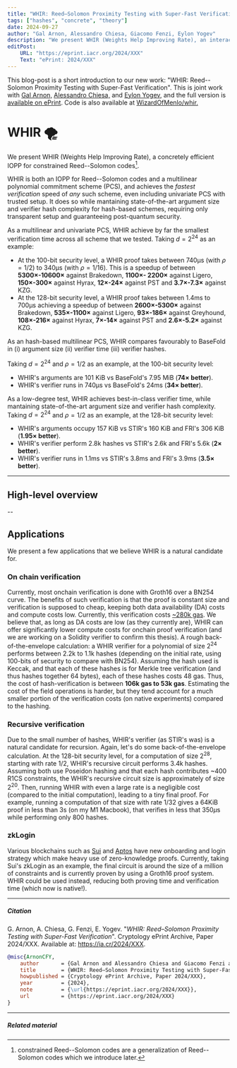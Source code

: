 ```yaml
---
title: "WHIR: Reed–Solomon Proximity Testing with Super-Fast Verification"
tags: ["hashes", "concrete", "theory"]
date: 2024-09-27
author: "Gal Arnon, Alessandro Chiesa, Giacomo Fenzi, Eylon Yogev"
description: "We present WHIR (Weights Help Improving Rate), an interactive oracle proof of proximity (IOPP) for constrained Reed–Solomon codes. WHIR doubles as a multilinear polynomial commitment scheme, achieving the fastest verification speed of any such scheme while mantaining state-of-the-art argument size, verifier hash complexity and prover times."
editPost:
    URL: "https://eprint.iacr.org/2024/XXX"
    Text: "ePrint: 2024/XXX"
---
```


This blog-post is a short introduction to our new work: "WHIR: Reed--Solomon Proximity Testing with Super-Fast Verification". This is joint work with [Gal Arnon,](https://galarnon42.github.io/) [Alessandro Chiesa,](https://ic-people.epfl.ch/~achiesa/) and [Eylon Yogev,](https://www.eylonyogev.com/about) and the full version is [available on ePrint](https://eprint.iacr.org/2024/XXX). Code is also available at [WizardOfMenlo/whir.](https://github.com/WizardOfMenlo/whir)


# WHIR 🌪️
We present WHIR (Weights Help Improving Rate), a concretely efficient IOPP for constrained Reed--Solomon codes[^1]. 

WHIR is both an IOPP for Reed--Solomon codes and a multilinear polynomial commitment scheme (PCS), and achieves the _fastest verification_ speed of *any* such scheme, even including univariate PCS with trusted setup. 
It does so while mantaining state-of-the-art argument size and verifier hash complexity for hash-based schemes, requiring only transparent setup and guaranteeing post-quantum security.

As a multilinear and univariate PCS, WHIR achieve by far the smallest verification time across all scheme that we tested.
Taking $d = 2^{24}$ as an example:
- At the 100-bit security level, a WHIR proof takes between 740μs (with $\rho = 1/2$) to 340μs (with $\rho = 1/16$). This is a speedup of between **5300×-10600×** against Brakedown, **1100×- 2200×** against Ligero, **150×-300×** against Hyrax, **12×-24×** against PST and **3.7×-7.3×** against KZG.
- At the 128-bit security level, a WHIR proof takes between 1.4ms to 700μs achieving a speedup of between **2600×-5300×** against Brakedown, **535×-1100×** against Ligero, **93×-186×** against Greyhound, **108×-216×** against Hyrax, **7×-14×** against PST and **2.6×-5.2×** against KZG.

As an hash-based multilinear PCS, WHIR compares favourably to BaseFold in (i) argument size (ii) verifier time (iii) verifier hashes.

Taking $d = 2^{24}$ and $\rho = 1/2$ as an example, at the 100-bit security level:
- WHIR's arguments are 101 KiB vs BaseFold's 7.95 MiB (**74× better**).
- WHIR's verifier runs in 740μs vs BaseFold's 24ms (**34× better**).

As a low-degree test, WHIR achieves best-in-class verifier time, while mantaining state-of-the-art argument size and verifier hash complexity.
Taking $d = 2^{24}$ and $\rho = 1/2$ as an example, at the 128-bit security level:
- WHIR's arguments occupy 157 KiB vs STIR's 160 KiB and FRI's 306 KiB (**1.95× better**).
- WHIR's verifier perform 2.8k hashes vs STIR's 2.6k and FRI's 5.6k (**2× better**).
- WHIR's verifier runs in 1.1ms vs STIR's 3.8ms and FRI's 3.9ms (**3.5× better**).

---
## High-level overview

--
## Applications
We present a few applications that we believe WHIR is a natural candidate for.
### On chain verification
Currently, most onchain verification is done with Groth16 over a BN254 curve. The benefits of such verification is that the proof is constant size and verification is supposed to cheap, keeping both data availability (DA) costs and compute costs low. Currently, this verification costs [~280k gas](https://sepolia.etherscan.io/tx/0x9db0680f9164e045cf1cbf6f6c3a1afff204e2dc6c5af9582fb2ba89ef3e2b12). 
We believe that, as long as DA costs are low (as they currently are), WHIR can offer significantly lower compute costs for onchain proof verification (and we are working on a Solidity verifier to confirm this thesis). 
A rough back-of-the-envelope calculation: a WHIR verifier for a polynomial of size $2^{24}$ performs between 2.2k to 1.1k hashes (depending on the initial rate, using 100-bits of security to compare with BN254). Assuming the hash used is Keccak, and that each of these hashes is for Merkle tree verification (and thus hashes together 64 bytes), each of these hashes costs 48 gas. Thus, the cost of hash-verification is between **106k gas to 53k gas**. Estimating the cost of the field operations is harder, but they tend account for a much smaller portion of the verification costs (on native experiments) compared to the hashing.

### Recursive verification
Due to the small number of hashes, WHIR's verifier (as STIR's was) is a natural candidate for recursion. Again, let's do some back-of-the-envelope calculation. At the 128-bit security level, for a computation of size $2^{28}$, starting with rate $1/2$, WHIR's recursive circuit performs $3.4$k hashes. Assuming both use Poseidon hashing and that each hash contributes ~400 R1CS constraints, the WHIR's recursive circuit size is approximately of size $2^{20}$. Then, running WHIR with even a large rate is a negligible cost (compared to the initial computation), leading to a tiny final proof. For example, running a computation of that size with rate $1/32$ gives a 64KiB proof in less than 3s (on my M1 Macbook), that verifies in less that $350µ$s while performing only 800 hashes.

### zkLogin
Various blockchains such as [Sui](https://sui.io/zklogin) and [Aptos](https://aptos.dev/en/build/guides/aptos-keyless/how-keyless-works) have new onboarding and login strategy which make heavy use of zero-knowledge proofs. Currently, taking Sui's zkLogin as an example, the final circuit is around the size of a million of constraints and is currently proven by using a Groth16 proof system. WHIR could be used instead, reducing both proving time and verification time (which now is native!).

---
##### Citation

G. Arnon, A. Chiesa, G. Fenzi, E. Yogev. "_WHIR: Reed–Solomon Proximity Testing with Super-Fast Verification_". Cryptology ePrint Archive, Paper 2024/XXX. Available at: https://ia.cr/2024/XXX.

```BibTeX
@misc{ArnonCFY,
	author       = {Gal Arnon and Alessandro Chiesa and Giacomo Fenzi and Eylon Yogev},
	title        = {WHIR: Reed–Solomon Proximity Testing with Super-Fast Verification},
	howpublished = {Cryptology ePrint Archive, Paper 2024/XXX},
	year         = {2024},
	note         = {\url{https://eprint.iacr.org/2024/XXX}},
	url          = {https://eprint.iacr.org/2024/XXX}
}
```

---
##### Related material
[^1]: constrained Reed--Solomon codes are a generalization of Reed--Solomon codes which we introduce later. 
[^fri]: [BBHR18] Eli Ben-Sasson, Iddo Bentov, Yinon Horesh, and Michael Riabzev. “Fast Reed–Solomon Interactive Oracle Proofs of Proximity”. In: Proceedings of the 45th International Colloquium on Automata, Languages and Programming. ICALP ’18. 2018,
[^ethSTARK]: [ethSTARK] StarkWare. ethSTARK Documentation. Cryptology ePrint Archive, Paper 2021/582. https://eprint.iacr.org/2021/582. 2021.
[^proximitygaps]: [BCIKS20] Eli Ben-Sasson, Dan Carmon, Yuval Ishai, Swastik Kopparty, and Shubhangi Saraf. “Proximity Gaps for Reed–Solomon Codes”. In: Proceedings of the 61st Annual IEEE Symposium on Foundations of Computer Science. FOCS ’20. 2020.
[^deepfri]: [BGKS20] Eli Ben-Sasson, Lior Goldberg, Swastik Kopparty, and Shubhangi Saraf. “DEEP-FRI: Sampling Outside the Box Improves Soundness”. In: Proceedings of the 11th Innovations in Theoretical Computer Science Conference. ITCS ’20.
